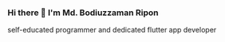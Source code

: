 ### Hi there 👋 I'm Md. Bodiuzzaman Ripon
self-educated programmer and dedicated flutter app developer



<!--
**bzamanbd/bzamanbd** is a ✨ _special_ ✨ repository because its `README.md` (this file) appears on your GitHub profile.

Full Stack Mobile App Developer (using Dart, Flutter and Firebase).

- 🔭 I’m currently working at home.
- 💻 I’m currently learning better things for Mobile App Development, Web scrapping, Big Data Analysis, Automations etc.
- 👯 I’m looking to collaborate on mobile & web application sector using flutter.
-->
